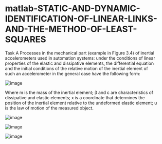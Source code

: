 # matlab-STATIC-AND-DYNAMIC-IDENTIFICATION-OF-LINEAR-LINKS-AND-THE-METHOD-OF-LEAST-SQUARES

Task A
Processes in the mechanical part (example in Figure 3.4) of inertial accelerometers used in automation systems: under the conditions of linear properties of the elastic and dissipative elements, the differential equation and the initial conditions of the relative motion of the inertial element of such an accelerometer in the general case have the following form:

![image](https://github.com/IlAnP7L24/matlab-STATIC-AND-DYNAMIC-IDENTIFICATION-OF-LINEAR-LINKS-AND-THE-METHOD-OF-LEAST-SQUARES/assets/158156829/d9cf849e-d756-4eae-94c0-fe896d20401e)

Where m is the mass of the inertial element; β and c are characteristics of dissipative and elastic elements; x is a coordinate that determines the position of the inertial element relative to the undeformed elastic element; u is the law of motion of the measured object.

![image](https://github.com/IlAnP7L24/matlab-STATIC-AND-DYNAMIC-IDENTIFICATION-OF-LINEAR-LINKS-AND-THE-METHOD-OF-LEAST-SQUARES/assets/158156829/68bec14a-70a9-4040-9071-17a0f2871792)

![image](https://github.com/IlAnP7L24/matlab-STATIC-AND-DYNAMIC-IDENTIFICATION-OF-LINEAR-LINKS-AND-THE-METHOD-OF-LEAST-SQUARES/assets/158156829/340682ee-4ae2-4f41-8007-321772e67eaa)

![image](https://github.com/IlAnP7L24/matlab-STATIC-AND-DYNAMIC-IDENTIFICATION-OF-LINEAR-LINKS-AND-THE-METHOD-OF-LEAST-SQUARES/assets/158156829/10922f7c-9e97-4d84-8e33-024802eda4c0)

